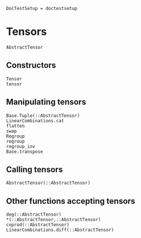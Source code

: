 ```@meta
DocTestSetup = doctestsetup
```

# Tensors

```@docs
AbstractTensor
```

## Constructors

```@docs
Tensor
tensor
```

## Manipulating tensors

```@docs
Base.Tuple(::AbstractTensor)
LinearCombinations.cat
flatten
swap
Regroup
regroup
regroup_inv
Base.transpose
```

## Calling tensors

```@docs
AbstractTensor(::AbstractTensor)
```

## Other functions accepting tensors

```@docs
deg(::AbstractTensor)
*(::AbstractTensor,::AbstractTensor)
coprod(::AbstractTensor)
LinearCombinations.diff(::AbstractTensor)
```
